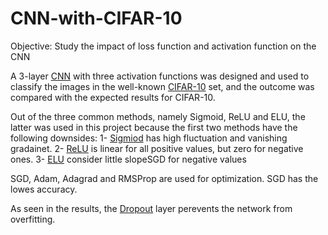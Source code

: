 # CNN-with-CIFAR-10
Objective: Study the impact of loss function and activation function on the CNN
 
A 3-layer [CNN](https://en.wikipedia.org/wiki/Convolutional_neural_network) with three activation functions was designed and used to classify the images in the well-known [CIFAR-10](https://www.cs.toronto.edu/~kriz/cifar.html) set, and the outcome was compared with the expected results for CIFAR-10.

Out of the three common methods, namely Sigmoid, ReLU and ELU, the latter was used in this project because the first two methods have the following downsides:
1- [Sigmiod](https://en.wikipedia.org/wiki/Sigmoid_function) has high fluctuation and vanishing gradainet.
2- [ReLU](https://en.wikipedia.org/wiki/Rectifier_(neural_networks)) is linear for all positive values, but zero for negative ones.
3- [ELU](https://ml-cheatsheet.readthedocs.io/en/latest/activation_functions.html) consider little slopeSGD for negative values

SGD, Adam, Adagrad and RMSProp are used for optimization. SGD has the lowes accuracy.

As seen in the results, the [Dropout](https://en.wikipedia.org/wiki/Convolutional_neural_network) layer perevents the network from overfitting.
